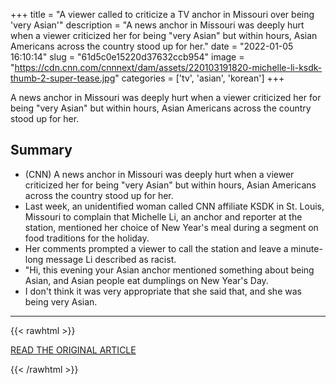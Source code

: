 +++
title = "A viewer called to criticize a TV anchor in Missouri over being 'very Asian'"
description = "A news anchor in Missouri was deeply hurt when a viewer criticized her for being \"very Asian\" but within hours, Asian Americans across the country stood up for her."
date = "2022-01-05 16:10:14"
slug = "61d5c0e15220d37632ccb954"
image = "https://cdn.cnn.com/cnnnext/dam/assets/220103191820-michelle-li-ksdk-thumb-2-super-tease.jpg"
categories = ['tv', 'asian', 'korean']
+++

A news anchor in Missouri was deeply hurt when a viewer criticized her for being \"very Asian\" but within hours, Asian Americans across the country stood up for her.

## Summary

- (CNN) A news anchor in Missouri was deeply hurt when a viewer criticized her for being "very Asian" but within hours, Asian Americans across the country stood up for her.
- Last week, an unidentified woman called CNN affiliate KSDK in St. Louis, Missouri to complain that Michelle Li, an anchor and reporter at the station, mentioned her choice of New Year's meal during a segment on food traditions for the holiday.
- Her comments prompted a viewer to call the station and leave a minute-long message Li described as racist.
- "Hi, this evening your Asian anchor mentioned something about being Asian, and Asian people eat dumplings on New Year's Day.
- I don't think it was very appropriate that she said that, and she was being very Asian.

---

{{< rawhtml >}}
  <p class="article-category">
    <a target="_blank" href="https://www.cnn.com/2022/01/04/us/missouri-complain-asian-tv-anchor-michelle-li/index.html">READ THE ORIGINAL ARTICLE</a>
  </p>
{{< /rawhtml >}}
